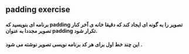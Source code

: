 ## padding exercise 
#### برنامه ای بنویسید که padding تصویر را به گونه ای ایجاد کند که دقیقا خانه ی آخر کنار تصویر مجددا به عنوان padding تکرار شود.
#### این چند خط اول برای هر کد برنامه نویسی تصویر نوشته می شود .

